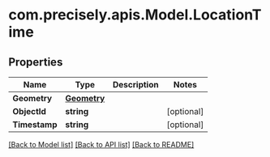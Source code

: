 # com.precisely.apis.Model.LocationTime
## Properties

Name | Type | Description | Notes
------------ | ------------- | ------------- | -------------
**Geometry** | [**Geometry**](Geometry.md) |  | 
**ObjectId** | **string** |  | [optional] 
**Timestamp** | **string** |  | [optional] 

[[Back to Model list]](../README.md#documentation-for-models) [[Back to API list]](../README.md#documentation-for-api-endpoints) [[Back to README]](../README.md)

